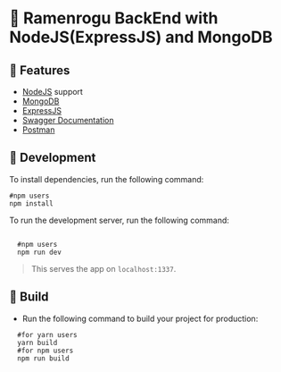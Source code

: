 # :ramen: Ramenrogu BackEnd with NodeJS(ExpressJS) and MongoDB

## :star2: Features

- [NodeJS](https://nodejs.org/en/) support
- [MongoDB](https://www.mongodb.com/)
- [ExpressJS](http://expressjs.com/)
- [Swagger Documentation](https://swagger.io/) 
- [Postman](https://www.postman.com/)


## :construction: Development

To install dependencies, run the following command:
```shell
#npm users
npm install
```
To run the development server, run the following command:

```shell

  #npm users
  npm run dev
```
> This serves the app on `localhost:1337`.

## :rocket: Build

- Run the following command to build your project for production:

```shell
  #for yarn users
  yarn build
  #for npm users
  npm run build
```